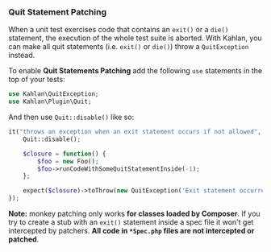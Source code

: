 ### Quit Statement Patching

When a unit test exercises code that contains an `exit()` or a `die()` statement, the execution of the whole test suite is aborted. With Kahlan, you can make all quit statements (i.e. `exit()` or `die()`) throw a `QuitException` instead.

To enable **Quit Statements Patching** add the following `use` statements in the top of your tests:

```php
use Kahlan\QuitException;
use Kahlan\Plugin\Quit;
```

And then use `Quit::disable()` like so:

```php
it("throws an exception when an exit statement occurs if not allowed", function() {
    Quit::disable();

    $closure = function() {
        $foo = new Foo();
        $foo->runCodeWithSomeQuitStatementInside(-1);
    };

    expect($closure)->toThrow(new QuitException('Exit statement occurred', -1));
});
```

**Note:** monkey patching only works **for classes loaded by Composer**. If you try to create a stub with an `exit()` statement inside a spec file it won't get intercepted by patchers. **All code in `*Spec.php` files are not intercepted or patched**.
